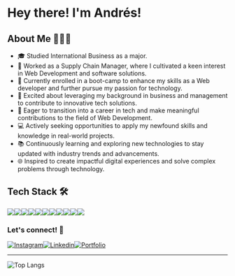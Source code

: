 # Hey there! I'm Andrés!

## About Me 👨🏻‍💻

- 🎓 Studied International Business as a major.
- 💼 Worked as a Supply Chain Manager, where I cultivated a keen interest in Web Development and software solutions.
- 🔧 Currently enrolled in a boot-camp to enhance my skills as a Web developer and further pursue my passion for technology.
- 🌟 Excited about leveraging my background in business and management to contribute to innovative tech solutions.
- 🚀 Eager to transition into a career in tech and make meaningful contributions to the field of Web Development.
- 💻 Actively seeking opportunities to apply my newfound skills and knowledge in real-world projects.
- 📚 Continuously learning and exploring new technologies to stay updated with industry trends and advancements.
- 🌐 Inspired to create impactful digital experiences and solve complex problems through technology.

## Tech Stack 🛠

<img src="https://img.shields.io/badge/HTML5-E34F26?style=for-the-badge&logo=html5&logoColor=white"><img src="https://img.shields.io/badge/JavaScript-323330?style=for-the-badge&logo=javascript&logoColor=F7DF1E"><img src="https://img.shields.io/badge/CSS3-1572B6?style=for-the-badge&logo=css3&logoColor=white"><img src="https://img.shields.io/badge/Sass-CC6699?style=for-the-badge&logo=sass&logoColor=white"><img src="https://img.shields.io/badge/React-20232A?style=for-the-badge&logo=react&logoColor=61DAFB"><img src="https://img.shields.io/badge/Tailwind_CSS-38B2AC?style=for-the-badge&logo=tailwind-css&logoColor=blue"><img src="https://img.shields.io/badge/Express%20js-000000?style=for-the-badge&logo=express&logoColor=white"><img src="https://img.shields.io/badge/MongoDB-4EA94B?style=for-the-badge&logo=mongodb&logoColor=white"><img src="https://img.shields.io/badge/GIT-E44C30?style=for-the-badge&logo=git&logoColor=white"><img src="https://img.shields.io/badge/GitHub-100000?style=for-the-badge&logo=github&logoColor=white"><img src="https://img.shields.io/badge/VSCode-0078D4?style=for-the-badge&logo=visual%20studio%20code&logoColor=white">

### Let's connect! 🤝

<a href="https://www.instagram.com/anfvc/"><img alt="Instagram" src="https://img.shields.io/badge/Instagram-E4405F?style=for-the-badge&logo=instagram&logoColor=white"></a><a href="https://www.linkedin.com/in/avillay/"><img alt="Linkedin" src="https://img.shields.io/badge/LinkedIn-0077B5?style=for-the-badge&logo=linkedin&logoColor=white"></a><a href="https://anfvc.com"><img alt="Portfolio" src="https://img.shields.io/badge/Portfolio-255E63?style=for-the-badge&logo=About.me&logoColor=white"></a>

---

![Top Langs](https://github-readme-stats.vercel.app/api/top-langs/?username=anfvc&layout=compact&theme=transparent)
